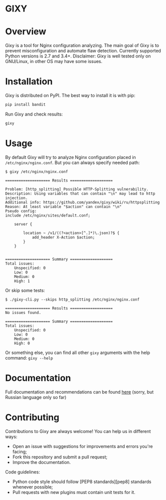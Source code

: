 GIXY
====

# Overview
Gixy is a tool for Nginx configuration analyzing. The main goal of Gixy is to prevent misconfiguration and automate flaw detection.
Currently supported Python versions is 2.7 and 3.4+.
Disclaimer: Gixy is well tested only on GNU/Linux, in other OS may have some issues.

# Installation
Gixy is distributed on PyPI. The best way to install it is with pip:
```bash
pip install bandit
```

Run Gixy and check results:
```bash
gixy
```

# Usage
By default Gixy will try to analyze Nginx configuration placed in `/etc/nginx/nginx.conf`. But you can always specify needed path:
```
$ gixy /etc/nginx/nginx.conf

==================== Results ===================

Problem: [http_splitting] Possible HTTP-Splitting vulnerability.
Description: Using variables that can contain "\n" may lead to http injection.
Additional info: https://github.com/yandex/gixy/wiki/ru/httpsplitting
Reason: At least variable "$action" can contain "\n"
Pseudo config:
include /etc/nginx/sites/default.conf;

	server {

		location ~ /v1/((?<action>[^.]*)\.json)?$ {
			add_header X-Action $action;
		}
	}


==================== Summary ===================
Total issues:
    Unspecified: 0
    Low: 0
    Medium: 0
    High: 1
```

Or skip some tests:
```
$ ./gixy-cli.py --skips http_splitting /etc/nginx/nginx.conf

==================== Results ===================
No issues found.

==================== Summary ===================
Total issues:
    Unspecified: 0
    Low: 0
    Medium: 0
    High: 0
```

Or something else, you can find all other `gixy` arguments with the help command: `gixy --help`

# Documentation
Full documentation and recommendations can be found [here](https://github.com/yandex/gixy/wiki/ru/) (sorry, but Russian language only so far)

# Contributing
Contributions to Gixy are always welcome! You can help us in different ways:
  * Open an issue with suggestions for improvements and errors you're facing;
  * Fork this repository and submit a pull request;
  * Improve the documentation.

Code guidelines:
  * Python code style should follow [PEP8 standards][pep8] standards whenever possible;
  * Pull requests with new plugins must contain unit tests for it.
